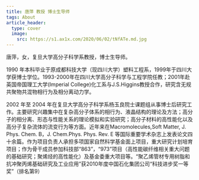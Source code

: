 ```yaml
---
title: 唐萍 教授 博士生导师
tags: About
article_header:
  type: cover
  image:
    src: https://s1.ax1x.com/2020/06/02/tNfATe.md.jpg
---
```


唐萍，女，复旦大学高分子科学系教授，博士生导师。

1990 年本科毕业于原成都科技大学（现四川大学）塑料工程系，1999年于四川大学获博士学位。1993-2000年在四川大学高分子科学与工程学院任教；2001年赴英国帝国理工大学(Imperial College)化工系与J.S.Higgins教授合作，研究含无规共聚物共混物相行为及相分离动力学。

2002 年至 2004 年在复旦大学高分子科学系杨玉良院士课题组从事博士后研究工作。主要研究兴趣集中在复杂高分子体系的相行为、液晶结构的理论及方法；高分子的相分离、形态与性能关系的理论模拟和实验研究；高分子材料的高性能化以及高分子复杂流体的流变行为等方面。近年来在Macromolecules,Soft Matter, J. Phys. Chem. B，J. Chem.Phys. Phys. Rev. E 等国际重要学术杂志上发表论文四十余篇。作为项目负责人承担多项国家自然科学基金面上项目，重大研究计划培育项目；作为骨干成员参加科技部“863”，“973”项目（高性能碳纤维相关重大问题的基础研究；聚烯烃的高性能化）及基金委重大项目等。“聚乙烯管材专用树脂和抗冲聚丙烯基础研究及工业应用”获2010年度中国石化集团公司“科技进步奖一等奖”（排名第9）

<!--more-->